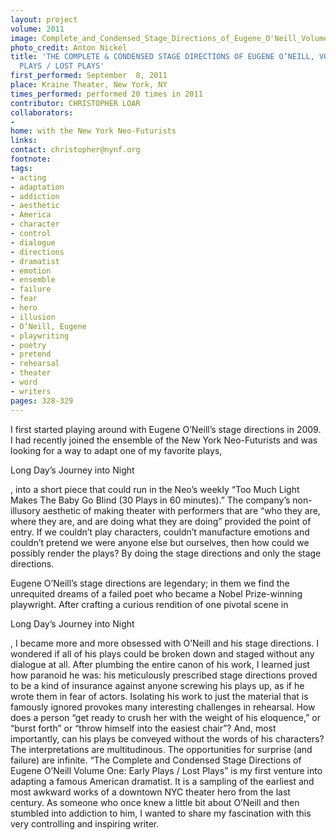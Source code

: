 ```yaml
---
layout: project
volume: 2011
image: Complete_and_Condensed_Stage_Directions_of_Eugene_O'Neill_Volume_One_Early_Plays_Lost_Plays_thumb.jpg
photo_credit: Anton Nickel
title: 'THE COMPLETE & CONDENSED STAGE DIRECTIONS OF EUGENE O’NEILL, VOLUME 1: EARLY
  PLAYS / LOST PLAYS'
first_performed: September  8, 2011
place: Kraine Theater, New York, NY
times_performed: performed 20 times in 2011
contributor: CHRISTOPHER LOAR
collaborators:
- 
home: with the New York Neo-Futurists
links: 
contact: christopher@nynf.org
footnote: 
tags:
- acting
- adaptation
- addiction
- aesthetic
- America
- character
- control
- dialogue
- directions
- dramatist
- emotion
- ensemble
- failure
- fear
- hero
- illusion
- O’Neill, Eugene
- playwriting
- poetry
- pretend
- rehearsal
- theater
- word
- writers
pages: 328-329
---
```


I first started playing around with Eugene O’Neill’s stage directions in 2009. I had recently joined the ensemble of the New York Neo-Futurists and was looking for a way to adapt one of my favorite plays, 

Long Day’s Journey into Night

, into a short piece that could run in the Neo’s weekly “Too Much Light Makes The Baby Go Blind (30 Plays in 60 minutes).” The company’s non-illusory aesthetic of making theater with performers that are “who they are, where they are, and are doing what they are doing” provided the point of entry. If we couldn’t play characters, couldn’t manufacture emotions and couldn’t pretend we were anyone else but ourselves, then how could we possibly render the plays? By doing the stage directions and only the stage directions. 

Eugene O’Neill’s stage directions are legendary; in them we find the unrequited dreams of a failed poet who became a Nobel Prize-winning playwright. After crafting a curious rendition of one pivotal scene in 

Long Day’s Journey into Night

, I became more and more obsessed with O’Neill and his stage directions. I wondered if all of his plays could be broken down and staged without any dialogue at all. After plumbing the entire canon of his work, I learned just how paranoid he was: his meticulously prescribed stage directions proved to be a kind of insurance against anyone screwing his plays up, as if he wrote them in fear of actors. Isolating his work to just the material that is famously ignored provokes many interesting challenges in rehearsal. How does a person “get ready to crush her with the weight of his eloquence,” or “burst forth” or “throw himself into the easiest chair”? And, most importantly, can his plays be conveyed without the words of his characters? The interpretations are multitudinous. The opportunities for surprise (and failure) are infinite. “The Complete and Condensed Stage Directions of Eugene O’Neill Volume One: Early Plays / Lost Plays” is my first venture into adapting a famous American dramatist. It is a sampling of the earliest and most awkward works of a downtown NYC theater hero from the last century. As someone who once knew a little bit about O’Neill and then stumbled into addiction to him, I wanted to share my fascination with this very controlling and inspiring writer.
